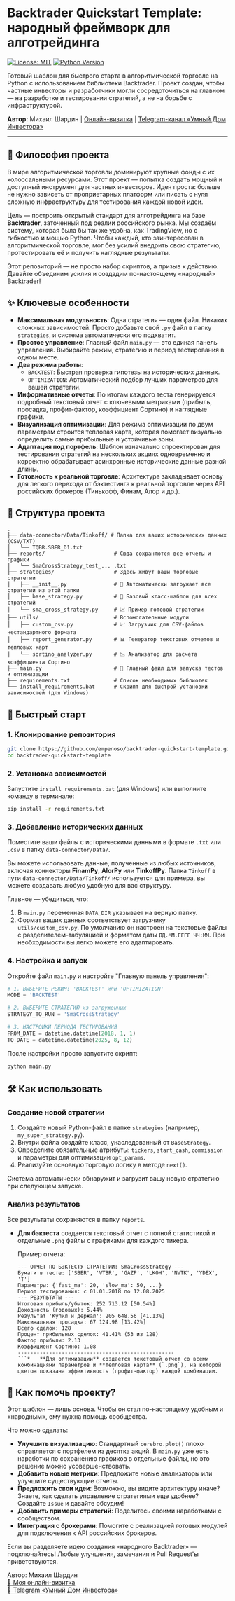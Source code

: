 # Backtrader Quickstart Template: народный фреймворк для алготрейдинга

[![License: MIT](https://img.shields.io/badge/License-MIT-yellow.svg)](https://opensource.org/licenses/MIT)
[![Python Version](https://img.shields.io/badge/python-3.8%2B-blue.svg)](https://www.python.org/downloads/)

Готовый шаблон для быстрого старта в алгоритмической торговле на Python с использованием библиотеки Backtrader. Проект создан, чтобы частные инвесторы и разработчики могли сосредоточиться на главном — на разработке и тестировании стратегий, а не на борьбе с инфраструктурой.

**Автор:** Михаил Шардин | [Онлайн-визитка](https://shardin.name/) | [Telegram-канал «Умный Дом Инвестора»](https://t.me/shardin_invest_notes)

---

## 🎯 Философия проекта

В мире алгоритмической торговли доминируют крупные фонды с их колоссальными ресурсами. Этот проект — попытка создать мощный и доступный инструмент для частных инвесторов. Идея проста: больше не нужно зависеть от проприетарных платформ или писать с нуля сложную инфраструктуру для тестирования каждой новой идеи.

Цель — построить открытый стандарт для алготрейдинга на базе **Backtrader**, заточенный под реалии российского рынка. Мы создаём систему, которая была бы так же удобна, как TradingView, но с гибкостью и мощью Python. Чтобы каждый, кто заинтересован в алгоритмической торговле, мог без усилий внедрить свою стратегию, протестировать её и получить наглядные результаты.

Этот репозиторий — не просто набор скриптов, а призыв к действию. Давайте объединим усилия и создадим по-настоящему «народный» Backtrader!

## ✨ Ключевые особенности

*   **Максимальная модульность**: Одна стратегия — один файл. Никаких сложных зависимостей. Просто добавьте свой `.py` файл в папку `strategies`, и система автоматически его подхватит.
*   **Простое управление**: Главный файл `main.py` — это единая панель управления. Выбирайте режим, стратегию и период тестирования в одном месте.
*   **Два режима работы**:
    *   `BACKTEST`: Быстрая проверка гипотезы на исторических данных.
    *   `OPTIMIZATION`: Автоматический подбор лучших параметров для вашей стратегии.
*   **Информативные отчеты**: По итогам каждого теста генерируется подробный текстовый отчет с ключевыми метриками (прибыль, просадка, профит-фактор, коэффициент Сортино) и наглядные графики.
*   **Визуализация оптимизации**: Для режима оптимизации по двум параметрам строится тепловая карта, которая помогает визуально определить самые прибыльные и устойчивые зоны.
*   **Адаптация под портфель**: Шаблон изначально спроектирован для тестирования стратегий на нескольких акциях одновременно и корректно обрабатывает асинхронные исторические данные разной длины.
*   **Готовность к реальной торговле**: Архитектура закладывает основу для легкого перехода от бэктестинга к реальной торговле через API российских брокеров (Тинькофф, Финам, Алор и др.).

## 📂 Структура проекта

```
.
├── data-connector/Data/Tinkoff/ # Папка для ваших исторических данных (CSV/TXT)
│   └── TQBR.SBER_D1.txt
├── reports/                      # Сюда сохраняются все отчеты и графики
│   └── SmaCrossStrategy_test_... .txt
├── strategies/                   # Здесь живут ваши торговые стратегии
│   ├── __init__.py               # 🚀 Автоматически загружает все стратегии из этой папки
│   ├── base_strategy.py          # 🧱 Базовый класс-шаблон для всех стратегий
│   └── sma_cross_strategy.py     # 📈 Пример готовой стратегии
├── utils/                        # Вспомогательные модули
│   ├── custom_csv.py             # 📈 Загрузчик для CSV-файлов нестандартного формата
│   ├── report_generator.py       # 📊 Генератор текстовых отчетов и тепловых карт
│   └── sortino_analyzer.py       # 📉 Анализатор для расчета коэффициента Сортино
├── main.py                       # 🚀 Главный файл для запуска тестов и оптимизации
├── requirements.txt              # Список необходимых библиотек
└── install_requirements.bat      # Скрипт для быстрой установки зависимостей (для Windows)
```

## 🚀 Быстрый старт

### 1. Клонирование репозитория
```bash
git clone https://github.com/empenoso/backtrader-quickstart-template.git
cd backtrader-quickstart-template
```

### 2. Установка зависимостей
Запустите `install_requirements.bat` (для Windows) или выполните команду в терминале:
```bash
pip install -r requirements.txt
```

### 3. Добавление исторических данных
Поместите ваши файлы с историческими данными в формате `.txt` или `.csv` в папку `data-connector/Data/`.

Вы можете использовать данные, полученные из любых источников, включая коннекторы **FinamPy**, **AlorPy** или **TinkoffPy**. Папка `Tinkoff` в пути `data-connector/Data/Tinkoff/` используется для примера, вы можете создавать любую удобную для вас структуру.

Главное — убедиться, что:
1.  В `main.py` переменная `DATA_DIR` указывает на верную папку.
2.  Формат ваших данных соответствует загрузчику `utils/custom_csv.py`. По умолчанию он настроен на текстовые файлы с разделителем-табуляцией и форматом даты `ДД.ММ.ГГГГ ЧЧ:ММ`. При необходимости вы легко можете его адаптировать.

### 4. Настройка и запуск
Откройте файл `main.py` и настройте "Главную панель управления":

```python
# 1. ВЫБЕРИТЕ РЕЖИМ: 'BACKTEST' или 'OPTIMIZATION'
MODE = 'BACKTEST'

# 2. ВЫБЕРИТЕ СТРАТЕГИЮ из загруженных
STRATEGY_TO_RUN = 'SmaCrossStrategy' 

# 3. НАСТРОЙКИ ПЕРИОДА ТЕСТИРОВАНИЯ
FROM_DATE = datetime.datetime(2018, 1, 1)
TO_DATE = datetime.datetime(2025, 8, 12)
```
После настройки просто запустите скрипт:
```bash
python main.py
```

## 🛠️ Как использовать

### Создание новой стратегии

1.  Создайте новый Python-файл в папке `strategies` (например, `my_super_strategy.py`).
2.  Внутри файла создайте класс, унаследованный от `BaseStrategy`.
3.  Определите обязательные атрибуты: `tickers`, `start_cash`, `commission` и параметры для оптимизации `opt_params`.
4.  Реализуйте основную торговую логику в методе `next()`.

Система автоматически обнаружит и загрузит вашу новую стратегию при следующем запуске.

### Анализ результатов

Все результаты сохраняются в папку `reports`.

*   **Для бэктеста** создается текстовый отчет с полной статистикой и отдельные `.png` файлы с графиками для каждого тикера.

    Пример отчета:
    ```
    --- ОТЧЕТ ПО БЭКТЕСТУ СТРАТЕГИИ: SmaCrossStrategy ---
    Бумаги в тесте: ['SBER', 'VTBR', 'GAZP', 'LKOH', 'NVTK', 'YDEX', 'T']
    Параметры: {'fast_ma': 20, 'slow_ma': 50, ...}
    Период тестирования: с 01.01.2018 по 12.08.2025
    --- РЕЗУЛЬТАТЫ ---
    Итоговая прибыль/убыток: 252 713.12 [50.54%]
    Доходность (годовых): 5.44%
    Результат 'Купил и держал': 205 648.56 [41.13%]
    Максимальная просадка: 67 124.98 [13.42%]
    Всего сделок: 128
    Процент прибыльных сделок: 41.41% (53 из 128)
    Фактор прибыли: 2.13
    Коэффициент Сортино: 1.08
    --------------------------------------------------
    ```*   **Для оптимизации** создается текстовый отчет со всеми комбинациями параметров и **тепловая карта** (`.png`), на которой цветом показана эффективность (профит-фактор) каждой комбинации.

## 🤝 Как помочь проекту?

Этот шаблон — лишь основа. Чтобы он стал по-настоящему удобным и «народным», ему нужна помощь сообщества.

Что можно сделать:
*   **Улучшить визуализацию**: Стандартный `cerebro.plot()` плохо справляется с портфелем из десятка акций. В `main.py` уже есть наработки по сохранению графиков в отдельные файлы, но это решение можно усовершенствовать.
*   **Добавить новые метрики**: Предложите новые анализаторы или улучшите существующие отчеты.
*   **Предложить свои идеи**: Возможно, вы видите архитектуру иначе? Знаете, как сделать управление стратегиями еще удобнее? Создайте `Issue` и давайте обсудим!
*   **Добавить примеры стратегий**: Поделитесь своими наработками с сообществом.
*   **Интеграция с брокерами**: Помогите с реализацией готовых модулей для подключения к API российских брокеров.

Если вы разделяете идею создания «народного Backtrader» — подключайтесь! Любые улучшения, замечания и Pull Request'ы приветствуются.

Автор: Михаил Шардин  
[🔗 Моя онлайн-визитка](https://shardin.name/?utm_source=github)  
[📢 Telegram «Умный Дом Инвестора»](https://t.me/+asaEcPax8o41MjQy)
